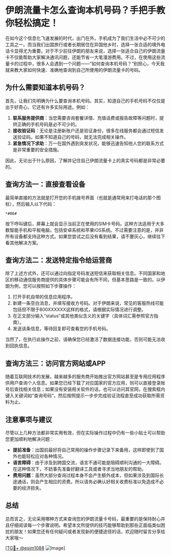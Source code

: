 # 伊朗流量卡怎么查询本机号码？手把手教你轻松搞定！

在如今这个信息化飞速发展的时代，出门在外，手机成为了我们生活中必不可少的工具之一。而当我们出国旅行或者长期居住在异国他乡时，选择一张合适的境外电话卡显得尤为重要。对于不少前往伊朗的朋友来说，选择一张适合自己的伊朗流量卡不仅能帮助大家解决通讯问题，还能节省一大笔漫游费用。不过，在使用这些流量卡的过程中，很多人会遇到一个问题——“如何查询本机号码？”别担心，今天我就来教大家如何快速、准确地查询到自己所使用的伊朗流量卡的号码。

## 为什么需要知道本机号码？

首先，让我们先明确为什么要查询本机号码。其实，知道自己的手机号码不仅仅是出于好奇心，它还有许多实际用途。例如：

1. **联系服务提供商**：当您需要咨询套餐详情、充值话费或报告故障等问题时，提供正确的手机号码是必不可少的。
2. **接收验证码**：无论是注册新账户还是验证身份，很多在线服务都会通过短信发送验证码。如果不知道自己的号码，就无法完成相关操作。
3. **紧急情况下求助**：万一在国外遇到突发状况，能够迅速告知他人您的联系方式是非常重要的安全措施。

因此，无论出于什么原因，了解并记住自己伊朗流量卡上的真实号码都是非常必要的。

## 查询方法一：直接查看设备

最简单直接的方法就是打开您的手机拨号界面（也就是通常用来打电话的那个图标），然后输入以下代码：

```
*#06#
```

按下呼叫键后，屏幕上就会显示当前正在使用的SIM卡号码。这种方法适用于大多数智能手机和平板电脑，包括安卓系统和苹果iOS系统。不过需要注意的是，并非所有设备都支持这种方式。如果您尝试之后没有看到结果，请不要灰心，继续往下看其他解决方案。

## 查询方法二：发送特定指令给运营商

除了上述方式外，还可以通过向指定号码发送短信来获取相关信息。不同国家和地区的移动通信服务商提供的具体步骤可能会有所不同，但基本思路是一致的。以伊朗为例，您可以按照如下步骤操作：

1. 打开手机自带的信息应用程序。
2. 新建一条空白消息，并填写接收方号码。对于伊朗来说，常见的客服热线可能包括但不限于800XXXXXX这样的格式，请根据实际情况进行调整。
3. 在正文部分输入“status”或其他类似含义的关键字（具体词汇需参照官方指南）。
4. 发送该条信息，等待回复即可查看您的手机号码。

当然了，在执行此操作之前，请确保您已经激活了数据连接功能，否则可能无法收到回执信息。

## 查询方法三：访问官方网站或APP

随着互联网技术的发展，越来越多的服务商开始推出官方网站甚至是专用应用程序供用户查询个人信息。如果您已经下载了对应国家的官方应用，则可以直接登录账号后查找相关信息；如果没有安装相关软件的话，也可以访问其官网，在搜索框内键入关键词如“查询号码”，然后按照提示一步步完成验证流程直至成功获取所需资料为止。

## 注意事项与建议

尽管以上几种方法都非常实用有效，但在实际操作过程中仍有一些小贴士可以帮助您更加顺利地解决问题：

- **提前准备**：出国前最好将自己常用的操作步骤记录下来备用，这样即使到了国外也能轻松应对各种情况。
- **语言障碍**：由于涉及到跨国交流，语言不通可能是阻碍顺利沟通的一大障碍。在这种情况下，不妨事先准备好翻译工具或者寻求当地朋友的帮助。
- **费用问题**：虽然大部分查询过程本身不会产生额外成本，但如果涉及到国际长途通话，则会产生相应的资费。所以请务必确认好相关收费标准以免造成不必要的经济损失。

## 总结

总而言之，无论采用哪种方式来查询您的伊朗流量卡号码，最重要的是保持耐心并且仔细阅读每一个步骤说明。希望本文所提供的技巧能够帮助到那些正面临类似困扰的朋友！如果您还有任何疑问或者发现新的便捷途径的话，欢迎随时留言分享给大家哦～

[[TG💪+ @esim1088](https://t.me/s/esim1088) ![Image](https://i.postimg.cc/4NQfJmqS/Snipaste-2025-05-13-00-14-12.png)]